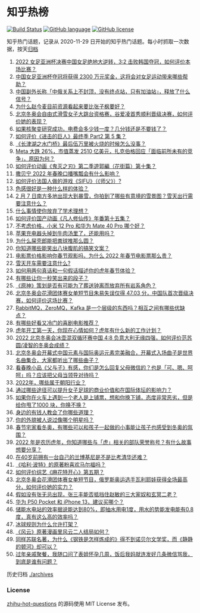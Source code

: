 # 知乎热榜
[![Build Status](https://github.com/ToWeLong/zhihu-hot-questions/workflows/CI/badge.svg)](https://github.com/ToWeLong/zhihu-hot-questions/actions)
[![GitHub language](https://img.shields.io/badge/language-golang-orange.svg)](https://golang.org/)
[![GitHub license](https://img.shields.io/github/license/ToWeLong/zhihu-hot-questions)](https://github.com/ToWeLong/zhihu-hot-questions/blob/main/LICENSE)

知乎热门话题，记录从 2020-11-29 日开始的知乎热门话题。每小时抓取一次数据，按天[归档](./archives)

<!-- BEGIN -->

1. [2022 女足亚洲杯决赛中国女足绝地大逆转，3:2 击败韩国夺冠，如何评价本场比赛？](https://www.zhihu.com/question/515048261)
1. [中国女足亚洲杯夺冠将获得 2300 万元奖金，这将会对女足运动带来哪些帮助？](https://www.zhihu.com/question/515081138)
1. [中国副外长称「中俄关系上不封顶，没有终点站，只有加油站」，释放了什么信号？](https://www.zhihu.com/question/514901998)
1. [为什么赵今麦目前资源看起来要比张子枫要好？](https://www.zhihu.com/question/416545599)
1. [北京冬奥会自由式滑雪女子大跳台资格赛，谷爱凌首秀顺利晋级决赛，如何评价她的表现？](https://www.zhihu.com/question/515141777)
1. [如果核聚变研究成功，电费会多少钱一度？几分钱还是不要钱了？](https://www.zhihu.com/question/514475583)
1. [如何评价《进击的巨人》最终季 Part2 第 5 集？](https://www.zhihu.com/question/513676618)
1. [《长津湖之水门桥》最后伍万里被火烧的时候怎么没事？](https://www.zhihu.com/question/514433443)
1. [Meta 大跌 26%，市值蒸发 2510 亿美元，扎克伯格回应「面临前所未有的竞争」，原因为何？](https://www.zhihu.com/question/514699514)
1. [如何评价动画《鬼灭之刃》第二季遊郭編（花街篇）第十集？](https://www.zhihu.com/question/513676617)
1. [撒贝宁 2022 年春晚口播嘴瓢会有什么影响？](https://www.zhihu.com/question/514309993)
1. [如何评价法国人做的游戏《SIFU》（《师父》）?](https://www.zhihu.com/question/447423013)
1. [色感很好是一种什么样的体验？](https://www.zhihu.com/question/62347737)
1. [2 月 7 日南方多地出现大到暴雪，你拍到了哪些有意境的雪景图？雪天出行需要注意什么？](https://www.zhihu.com/question/515140417)
1. [什么事情使你放弃了学术理想？](https://www.zhihu.com/question/23832211)
1. [如何评价国产动画《凡人修仙传》年番第十五集？](https://www.zhihu.com/question/513676614)
1. [不考虑价格，小米 12 Pro 和华为 Mate 40 Pro 哪个好？](https://www.zhihu.com/question/514344398)
1. [苹果充电器头掉到牛肉汤里了，还能用吗？](https://www.zhihu.com/question/503911996)
1. [为什么屎壳郎能把粪球推那么圆？](https://www.zhihu.com/question/514694982)
1. [你知道哪些能笑出八块腹肌的搞笑文案？](https://www.zhihu.com/question/508001419)
1. [电影票价格影响你春节观影吗，为什么 2022 年春节电影票那么贵？](https://www.zhihu.com/question/514691931)
1. [雪天开车需要注意什么?](https://www.zhihu.com/question/506657206)
1. [如何用两句真话和一句假话描述你的虎年春节体验？](https://www.zhihu.com/question/514201745)
1. [有哪些让你一秒笑出来的段子？](https://www.zhihu.com/question/317039676)
1. [《原神》策划是否有可能为了葬送钟离而放弃所有岩系角色？](https://www.zhihu.com/question/510342390)
1. [北京冬奥会花滑团体赛女单短节目朱易失误仅得 47.03 分，中国队首次晋级决赛，如何评价这场比赛？](https://www.zhihu.com/question/514984201)
1. [RabbitMQ，ZeroMQ，Kafka 是一个层级的东西吗？相互之间有哪些优缺点？](https://www.zhihu.com/question/22480085)
1. [有哪些好看又冷门的喜剧电影推荐？](https://www.zhihu.com/question/510361932)
1. [虎年开工第一天，你现在心情如何？虎年有什么新的工作计划？](https://www.zhihu.com/question/515139851)
1. [2022 北京冬奥会冰壶混双循环赛中国 4:8 负意大利无缘四强，如何评价范苏圆/凌智的冬奥会成绩？](https://www.zhihu.com/question/515012235)
1. [北京冬奥会开幕式中国元素与国际奥运元素完美融合，开幕式入场曲子是世界名曲集合，大家都听出了哪些曲子？](https://www.zhihu.com/question/514762246)
1. [看春晚小品《父与子》有感，你们是怎么回复父母微信的？也是「可、嗯、呵呵」吗？应该把父母当领导对待吗？](https://www.zhihu.com/question/514235154)
1. [2022年，哪些属于朝阳行业？](https://www.zhihu.com/question/510510758)
1. [通过哪些途径可以提升女子足球的商业价值和在国际体坛的影响力？](https://www.zhihu.com/question/515086812)
1. [如果你在火车上遇到一个老人是上铺票，想和你换下铺，态度非常恶劣，但是给你甩了1000 块，你换不换？](https://www.zhihu.com/question/508813224)
1. [身边的有钱人教会了你哪些道理？](https://www.zhihu.com/question/430653175)
1. [你的外貌被人说过像哪个明星吗？](https://www.zhihu.com/question/367145594)
1. [春节宅家看冬奥，有哪些可以和孩子一起做的小事能让孩子也感受到冬奥的氛围？](https://www.zhihu.com/question/514697996)
1. [2022 年是农历虎年，你知道哪些与「虎」相关的部队荣誉称号？有什么故事想要分享？](https://www.zhihu.com/question/513970316)
1. [在40岁前拥有一台自己的兰博基尼是不是比考清华还难？](https://www.zhihu.com/question/292582765)
1. [《哈利·波特》的原著粉喜欢马尔福吗？](https://www.zhihu.com/question/514655132)
1. [如何评价综艺《麻花特开心》第五期？](https://www.zhihu.com/question/515005062)
1. [北京冬奥会花滑团体赛女单短节目，俄罗斯奥运选手瓦利耶娃获得全场最高分，如何评价她的实力？](https://www.zhihu.com/question/515000205)
1. [假如没有张无忌出现，张三丰能否抵挡住赵敏的三大家奴和玄冥二老？](https://www.zhihu.com/question/513346062)
1. [华为 P50 Pocket 和 iPhone 13，建议买哪个？](https://www.zhihu.com/question/514530747)
1. [储能水电站的效率据说能达到80%，即抽水用电1度，用水的势能发电能有0.8度，真有这么高的效率吗？](https://www.zhihu.com/question/511712117)
1. [冰球规则为什么允许打架？](https://www.zhihu.com/question/24847394)
1. [《风云》原著漫画里风云二人结局如何？](https://www.zhihu.com/question/22512020)
1. [同样苏联名著，为什么《钢铁是怎样炼成的》得不到诺贝尔文学奖，而《静静的顿河》却可以？](https://www.zhihu.com/question/514512554)
1. [过年亲戚聚餐，我随口问了表姐怀孕几周，饭后我妈就连发好几条微信骂我，到底是谁有问题？](https://www.zhihu.com/question/514633604)

<!-- END -->

历史归档 [./archives](./archives)


### License
[zhihu-hot-questions](https://github.com/towelong/zhihu-hot-questions) 的源码使用 MIT License 发布。